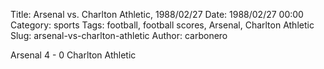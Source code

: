 Title: Arsenal vs. Charlton Athletic, 1988/02/27
Date: 1988/02/27 00:00
Category: sports
Tags: football, football scores, Arsenal, Charlton Athletic
Slug: arsenal-vs-charlton-athletic
Author: carbonero


Arsenal 4 - 0 Charlton Athletic
